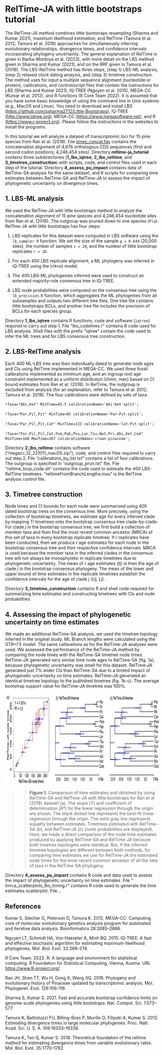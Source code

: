 # RelTime-JA with little bootstraps tutorial

The RelTime-JA method combines little bootstraps resampling (Sharma and Kumar 2021), maximum likelihood estimation, and RelTime (Tamura et al. 2012; Tamura et al. 2018) approaches for simultaneously inferring evolutionary relationships, divergence times, and confidence intervals incorporating phylogeny uncertainty. The general explanation of RelTime is given in Barba-Montoya et al. (2023), with more detail on  the LBS method given in Sharma and Kumar (2021), and on the RRF given in Tamura et al. (2018). The LBS-RelTime method has three steps, (step 1) LBS-ML analysis, (step 2) relaxed clock dating analysis, and (step 3) timetree construction. The method uses for input a multiple sequence alignment (nucleotide or protein), calibrations, and control/script files that contain the instructions for LBS (Sharma and Kumar 2021), IQ-TREE (Nguyen et al. 2015), MEGA-CC (Kumar et al. 2012), and R functions (R Core Team 2022). It is assumed that you have some basic knowledge of using the command line in Unix systems (e.g., MacOS and Linux). You need to download and install LBS (https://github.com/ssharma2712/Little-Bootstraps), IQ-TREE (http://www.iqtree.org), MEGA-CC (https://www.megasoftware.net), and R (https://www.r-project.org). Please follow the instructions in the websites to install the programs.

In this tutorial we will analyze a dataset of transcriptomic loci for 15 pine species from Ran et al. (2018). File <a href="https://github.com/josebarbamontoya/pu_dating/blob/main/data/empirical_data/pines_concat.fas">pines_concat.fas</a> contains the concatenation alignment of 4,676 orthologous CDS sequences (first and second codon positions; 4,246,454 sites). Directory **reltime-ja_tutorial** contains three subdirectories (**1_lbs_iqtree**, **2_lbs_reltime**, and **3_timetree_construction**) with scripts, code, and control files used in each step of the tutorial. Directory **4_assess_pu_impact** contains data of RelTime-SA analysis for the same dataset, and R scripts for comparing time estimates between RelTime-SA and RelTime-JA to assess the impact of phylogenetic uncertainty on divergence times.

## 1. LBS-ML analysis

We used the RelTme-JA with little bootstraps method to analyze the concatenation alignment of 15 pine species and 4,246,454 nucleotide sites from Ran et al. (2018). The outgroup was pruned down to one species (`Pla`). RelTme-JA with little bootstraps has four steps:

   1.   LBS replicates for this dataset were computed in LBS software using the `lb_sampler.R` function. We set the size of the sample `g = 0.649` (20,000 sites), the number of samples `s = 20`, and the number of  little bootstrap replicates `r = 20`.

   2.   For each 400 LBS replicate alignment, a ML phylogeny was inferred in IQ-TREE using the `GTR+G5` model.

   3.   The 400 LBS-ML phylogenies inferred were used to construct an extended majority-rule consensus tree in IQ-TREE.

   4.   LBS node probabilities were computed on the consensus tree using the `lb_precision.R` function, which aggregates the ML phylogenies from all subsamples and outputs two different tree files. One tree file contains little bootstraps BCLs, and another tree file includes the precision of BCLs for each species group.

Directory **1_lbs_iqtree** contains R functions, code and software (`iqtree`) required to carry out step 1. File "lbs_codelines.r" contains R code used for LBS analysis. Shell files with the prefix "iqtree" contain the code used to infer the ML trees and for LBS consensus tree construction.

## 2. LBS-RelTime analysis

Each 400 ML-LBS tree was then individually dated to generate node ages and CIs using RelTime implemented in MEGA-CC. We used three fossil calibrations implemented as minimum age, and an ingroup root age constraint implemented as a uniform distribution U(min, max) based on CI bound estimates from Ran et al. (2018). In RelTime, the outgroup is excluded from analysis (for an explanation, refer to Tamura et al. 2012; Tamura et al. 2018). The four calibrations were defined by sets of taxa:

```
!Taxa="Abi,Ket" MinTime=45.5 calibrationName='Abi-Ket-split';

!Taxa="Par,Pil,Pit" MinTime=85 calibrationName='Par-Pit-split';

!Taxa="Par,Pil,Pit,Cat" MinTime=133 calibrationName='Cat-Pit-split';

!Taxa="Par,Pil,Pit,Cat,Psm,Pab,Psu,Lar,Tsu,Not,Pri,Abi,Ket,Ced" MinTime=168 MaxTime=267 calibrationName='crown-pinaceae';
```

Directory **2_lbs_reltime** contains software (“megacc_12_221011_macOS.zip”), code, and control files required to carry out step 2. File “calibrations_by_list.txt” contains a list of four calibrations. The outgroup is specified in “outgroup_prun.txt“ file. File “reltime_loop_code.sh” contains the code used to estimate the 400 LBS-RelTime timetrees. “reltimeFromBranchLengths.mao” is the RelTime analysis control file.


## 3. Timetree construction

Node times and CI bounds for each node were summarized using 400 dated bootstrap trees on the consensus tree. More precisely, using the collection of bootstrap timetrees, we estimate age for every inferred clade by mapping _Ti_ timetrees onto the bootstrap consensus tree clade-by-clade. For clade _j_ in the bootstrap consensus tree, we first build a collection of member taxa and then find the most recent common ancestor (MRCA) of this set of taxa in every bootstrap replicate timetree. If _r_ replicates have been conducted, then we produce _r_ age estimates for each node in the bootstrap consensus tree and their respective confidence intervals. MRCA is used because the member taxa in the inferred clades in the consensus tree will not always be monophyletic in replicate timetrees due to phylogenetic uncertainty. The mean of _r_ age estimates (_tj_) is then the age of clade _j_ in the bootstrap consensus phylogeny. The mean of the lower and upper bound of time estimates in the replicate timetrees establish the confidence intervals for the age of clade _j_ (_Uj, Lj_).


Directory **3_timetree_construction** contains R and shell code required for summarizing time estimates and constructing timetrees with CIs and node probabilities.


## 4. Assessing the impact of phylogenetic uncertainty on time estimates

We made an additional RelTime-SA analysis, we used the timetree topology inferred in the original study. ML Branch lengths were calculated using the GTR+Γ5 model. The same calibrations as for the RelTime-JA analyses were used. We assessed the performance of the RelTime-JA method by comparing the node times with the RelTime-SA timetree node times. RelTime-JA generated very similar time node ages to RelTime-SA (fig. 1a), because phylogenetic uncertainty was small for this dataset. RelTime-JA generated just 7% wider CIs than RelTime-SA due to a limited impact of phylogenetic uncertainty on time estimates. RelTime-JA generated an identical timetree topology to the published timetree (fig. 1b-c). The average bootstrap support value for RelTime-JA timetree was 100%.


<p align="center">
  <img width="1000" height="300" src="fig1_edited.png">
</p>

>>**Figure 1.** Comparison of time estimates and obtained by using RelTime-SA and RelTime-JA with little bootstraps for Ran et al (2018) dataset (a). 
>>The slope (_Y_) and coefficient of determination (_R²_) for the linear regression through the origin are shown. The black dotted line represents the 
>>best-fit linear regression through the origin. The solid gray line represents equality between estimates. Timetrees estimated with RelTime-SA (b), 
>>and RelTime-JA (c) (node probabilities are displayed).
>>Here, we made a direct comparison of the node time estimates produced by applying RelTime-SA and RelTime-JA because both timetree topologies were 
>>identical. But, if the inferred timetree topologies are different between both methods, for comparing time estimates we use for 
>>RelTime-JA the estimated node times for the most recent common ancestor of all the sets of taxa in the RelTime-SA phylogeny.

Directory **4_assess_pu_impact** contains R code and data used to assess the impact of phylogenetic uncertainty on time estimates. File " lmrca_scatterplots_lbs_timing.r" contains R code used to generate the time estimates scatterplot. File...

## References

Kumar S, Stecher G, Peterson D, Tamura K. 2012. MEGA-CC: Computing core of molecular evolutionary genetics analysis program for automated and iterative data analysis. Bioinformatics 28:2685–2686.

Nguyen LT, Schmidt HA, Von Haeseler A, Minh BQ. 2015. IQ-TREE: A fast and effective stochastic algorithm for estimating maximum-likelihood phylogenies. Mol. Biol. Evol. 32:268–274.

R Core Team. 2022. R: A language and environment for statistical computing. R Foundation for Statistical Computing, Vienna, Austria. URL https://www.R-project.org/.

Ran JH, Shen TT, Wu H, Gong X, Wang XQ. 2018. Phylogeny and evolutionary history of Pinaceae updated by transcriptomic analysis. Mol. Phylogenet. Evol. 129:106–116.

Sharma S, Kumar S. 2021. Fast and accurate bootstrap confidence limits on genome-scale phylogenies using little bootstraps. Nat. Comput. Sci. 1:573–577.

Tamura K, Battistuzzi FU, Billing-Ross P, Murillo O, Filipski A, Kumar S. 2012. Estimating divergence times in large molecular phylogenies. Proc. Natl. Acad. Sci. U. S. A. 109:19333–19338.

Tamura K, Tao Q, Kumar S. 2018. Theoretical foundation of the reltime method for estimating divergence times from variable evolutionary rates. Mol. Biol. Evol. 35:1770–1782.
